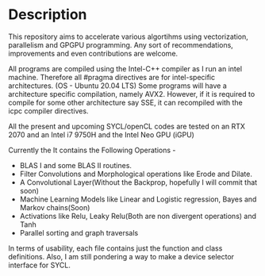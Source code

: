 # Description
 This repository aims to accelerate various algortihms using vectorization, parallelism and GPGPU programming. 
 Any sort of recommendations, improvements and even contributions are welcome.
 
All programs are compiled using the Intel-C++ compiler as I run an intel machine. Therefore all #pragma directives are for intel-specific architectures. (OS - Ubuntu 20.04 LTS)
Some programs will have a architecture specific compilation, namely AVX2. 
However, if it is required to compile for some other architecture say SSE, it can recompiled with the icpc compiler directives. 

All the present and upcoming SYCL/openCL codes are tested on an RTX 2070 and an Intel i7 9750H and the Intel Neo GPU (iGPU)

Currently the It contains the Following Operations - 
* BLAS I and some BLAS II routines.
* Filter Convolutions and Morphological operations like Erode and Dilate.
* A Convolutional Layer(Without the Backprop, hopefully I will commit that soon)
* Machine Learning Models like Linear and Logistic regression, Bayes and Markov chains(Soon)
* Activations like Relu, Leaky Relu(Both are non divergent operations) and Tanh
* Parallel sorting and graph traversals

In terms of usability, each file contains just the function and class definitions. Also, I am still pondering a way to make a device selector interface for
SYCL. 
